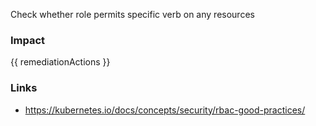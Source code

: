 
Check whether role permits specific verb on any resources

### Impact
<!-- Add Impact here -->

<!-- DO NOT CHANGE -->
{{ remediationActions }}

### Links
- https://kubernetes.io/docs/concepts/security/rbac-good-practices/


